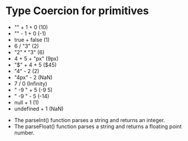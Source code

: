 # Type Coercion for primitives

- "" + 1 + 0       (10)
- "" - 1 + 0       (-1)
- true + false     (1)
- 6 / "3"          (2) 
- "2" * "3"        (6) 
- 4 + 5 + "px"     (9px)
- "$" + 4 + 5      ($45)
- "4" - 2          (2)
- "4px" - 2        (NaN)
- 7 / 0            (Infinity)
- " -9 " + 5       (-9 5)
- " -9 " - 5       (-14)
- null + 1         (1)
- undefined + 1    (NaN)

+ The parseInt() function parses a string and returns an integer.
+ The parseFloat() function parses a string and returns a floating point number.